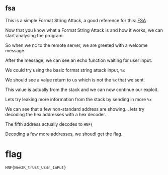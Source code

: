 ## fsa

This is a simple Format String Attack, a good reference for this: [FSA](https://www.owasp.org/index.php/Format_string_attack)

Now that you know what a Format String Attack is and how it works, we can start analysing the program.

So when we nc to the remote server, we are greeted with a welcome message.

After the message, we can see an echo function waiting for user input.

We could try using the basic format string attack input, `%x`

We should see a value return to us which is not the `%x` that we sent.

This value is actually from the stack and we can now continue our exploit.

Lets try leaking more information from the stack by sending in more `%x`

We can see that a few non-standard address are showing... lets try decoding the hex addresses with a hex decoder.

The fifth address actually decodes to `HNF{`

Decoding a few more addresses, we shoudl get the flag.

# flag

`HNF{Nev3R_trUst_Us4r_1nPut}`
